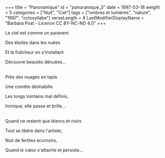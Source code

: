 +++
title = "Panoramique"
id = "panoramique_3"
date = 1997-03-18
weight = 5
categories = ["Nuit", "Ciel"]
tags = ["ombres et lumières", "nature", "1997", "octosyllabe"]
verseLength = 8
LastModifierDisplayName = "Barbara Post - Licence CC BY-NC-ND 4.0"
+++

Le ciel est comme un paravent

Des étoiles dans les nuées

Et la fraîcheur en s'installant

Découvre beautés dénuées...

 \
Près des nuages en tapis

Une comète déshabille

Les longs lointains mal définis,

Ironique, elle passe et brille...

 \
Quand ne restent que blancs et noirs

Tout se libère dans l'artiste,

Nuit de fertiles écumoirs,

Quand le cœur s'attache et persiste...
